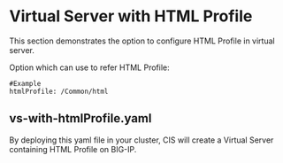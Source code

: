 # Virtual Server with HTML Profile

This section demonstrates the option to configure HTML Profile in virtual server.

Option which can use to refer HTML Profile:

```
#Example
htmlProfile: /Common/html
```

## vs-with-htmlProfile.yaml

By deploying this yaml file in your cluster, CIS will create a Virtual Server containing HTML Profile on BIG-IP.
